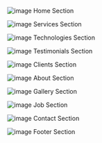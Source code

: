 ![image](https://user-images.githubusercontent.com/51846543/235620437-6ff800ed-3707-4b18-98ef-380172ede953.png)
Home Section

![image](https://user-images.githubusercontent.com/51846543/235620545-750c0a92-20b6-4349-84e2-1153c9a632e8.png)
Services Section

![image](https://user-images.githubusercontent.com/51846543/235620703-3fa3e88a-777d-4e48-a383-568054cbfec1.png)
Technologies Section

![image](https://user-images.githubusercontent.com/51846543/235620835-61c248a4-55b2-4067-a5e0-58baf2dfe12b.png)
Testimonials Section

![image](https://user-images.githubusercontent.com/51846543/235620926-2549be11-9127-4fa5-b451-5350ea58a946.png)
Clients Section

![image](https://user-images.githubusercontent.com/51846543/235621013-8f78543a-2751-4b59-8f1f-234c268b89e8.png)
About Section

![image](https://user-images.githubusercontent.com/51846543/235621114-1da6e993-0e45-4c2d-bc7d-25a0ab5004ac.png)
Gallery Section

![image](https://user-images.githubusercontent.com/51846543/235621184-74b05c06-06da-4dcc-8a7a-0b9981e869d4.png)
Job Section

![image](https://user-images.githubusercontent.com/51846543/235621252-ec72fcd5-0733-4e2b-bbb1-268c7da926c7.png)
Contact Section

![image](https://user-images.githubusercontent.com/51846543/235621302-515481c7-d741-4036-9559-830b694fbef7.png)
Footer Section
